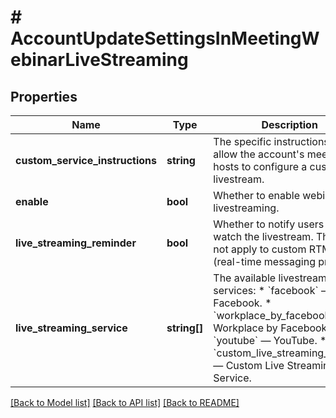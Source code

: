 # # AccountUpdateSettingsInMeetingWebinarLiveStreaming

## Properties

Name | Type | Description | Notes
------------ | ------------- | ------------- | -------------
**custom_service_instructions** | **string** | The specific instructions to allow the account&#39;s meeting hosts to configure a custom livestream. | [optional]
**enable** | **bool** | Whether to enable webinar livestreaming. | [optional]
**live_streaming_reminder** | **bool** | Whether to notify users to watch the livestream. This does not apply to custom RTMP (real-time messaging protocol). | [optional]
**live_streaming_service** | **string[]** | The available livestreaming services:  * &#x60;facebook&#x60; — Facebook.  * &#x60;workplace_by_facebook&#x60; — Workplace by Facebook.  * &#x60;youtube&#x60; — YouTube.  * &#x60;custom_live_streaming_service&#x60; — Custom Live Streaming Service. | [optional]

[[Back to Model list]](../../README.md#models) [[Back to API list]](../../README.md#endpoints) [[Back to README]](../../README.md)
